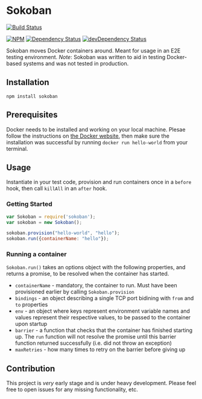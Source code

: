 # Sokoban
[![Build Status](https://travis-ci.org/wix/sokoban.png)](https://travis-ci.org/wix/sokoban)

[![NPM](https://nodei.co/npm/sokoban.png?mini=true)](https://nodei.co/npm/sokoban/)
[![Dependency Status](https://david-dm.org/wix/sokoban.svg)](https://david-dm.org/wix/sokoban)
[![devDependency Status](https://david-dm.org/wix/sokoban/dev-status.svg)](https://david-dm.org/wix/sokoban#info=devDependencies)

Sokoban moves Docker containers around. Meant for usage in an E2E testing environment.
*Note*: Sokoban was written to aid in testing Docker-based systems and was not tested in production.

## Installation

`npm install sokoban`

## Prerequisites

Docker needs to be installed and working on your local machine. Plesae follow the instructions on [the Docker website](https://docs.docker.com/installation), then make sure the installation was successful by running `docker run hello-world` from your terminal.

## Usage

Instantiate in your test code, provision and run containers once in a `before` hook, then call `killAll` in an `after` hook.

### Getting Started

```js
var Sokoban = require('sokoban');
var sokoban = new Sokoban();

sokoban.provision("hello-world", "hello");
sokoban.run({containerName: "hello"});
```

### Running a container
`Sokoban.run()` takes an options object with the following properties, and returns a promise, to be resolved when the container has started.
* `containerName` - mandatory, the container to run. Must have been provisioned earlier by calling `Sokoban.provision`
* `bindings` - an object describing a single TCP port bidining with `from` and `to` properties
* `env` - an object where keys represent environment variable names and values represent their respective values, to be passed to the container upon startup
* `barrier` - a function that checks that the container has finished starting up. The `run` function will not resolve the promise until this barrier function returned successfully (i.e. did not throw an exception)
* `maxRetries` - how many times to retry on the barrier before giving up

## Contribution
This project is _very_ early stage and is under heavy development. Please feel free to open issues for any missing functionality, etc.

